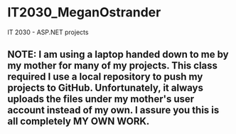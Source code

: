 # IT2030_MeganOstrander
IT 2030 - ASP.NET projects

## NOTE: I am using a laptop handed down to me by my mother for many of my projects. This class required I use a local repository to push my projects to GitHub. Unfortunately, it always uploads the files under my mother's user account instead of my own. I assure you this is all completely MY OWN WORK.
